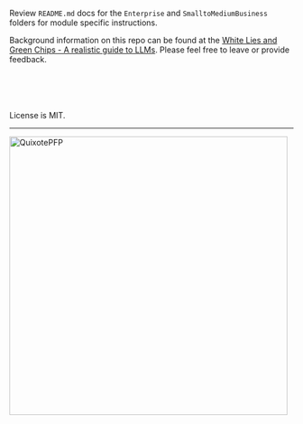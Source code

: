 Review `README.md` docs for the `Enterprise` and `SmalltoMediumBusiness` folders for module specific instructions. 

Background information on this repo can be found at the [White Lies and Green Chips - A realistic guide to LLMs](https://32x33.institute/white-lies-and-green-chips-a-realistic-guide-to-llms/). Please feel free to leave or provide feedback. 
<br>
<br>
<br>
<br>
<br>






License is MIT.

---

<img width="493" height="493" alt="QuixotePFP" src="https://github.com/user-attachments/assets/5212782b-a19f-4438-93e6-d8bcdbcccecf" />
